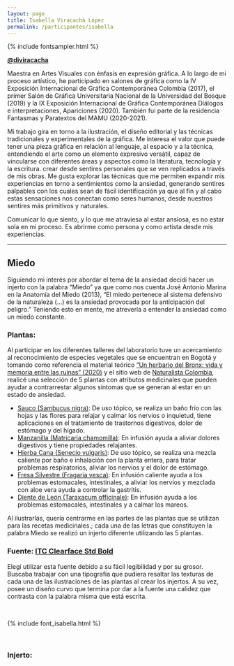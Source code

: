 ```yaml
---
layout: page
title: Isabella Viracachá López
permalink: /participantes/isabella
---
```

{% include fontsampler.html %}

**[@diviracacha](https://www.instagram.com/diviracacha/)**

Maestra en Artes Visuales con énfasis en expresión gráfica. A lo largo de mi proceso artístico, he participado en salones de gráfica como la IV Exposición Internacional de Gráfica Contemporánea Colombia (2017), el primer Salón de Gráfica Universitaria Nacional de la Universidad del Bosque (2019) y la IX Exposición Internacional de Gráfica Contemporánea Diálogos e interpretaciones, Apariciones (2020). También fui parte de la residencia Fantasmas y Paratextos del MAMU (2020-2021). 

Mi trabajo  gira en torno a la ilustración, el diseño editorial y  las técnicas tradicionales y experimentales de la gráfica.  Me interesa  el valor que puede tener una pieza gráfica en relación al lenguaje, al espacio y a la técnica, entendiendo el arte como un elemento expresivo versátil, capaz de vincularse con diferentes áreas y aspectos como la literatura, tecnología y la escritura. crear desde sentires personales que se ven replicados a través de mis obras. Me gusta explorar las técnicas que me permiten expandir mis experiencias en torno a sentimientos como la ansiedad, generando sentires palpables con los cuales sean de fácil identificación ya que al fin y al cabo estas sensaciones nos conectan como seres humanos, desde nuestros sentires más primitivos y naturales.

Comunicar lo que siento, y lo que me atraviesa al estar ansiosa, es no estar sola en mi proceso. Es abrirme como persona y como artista desde mis experiencias.

---

## Miedo

Siguiendo mi interés por abordar el tema de la ansiedad decidí hacer un injerto con la palabra “Miedo” ya que como nos cuenta José Antonio Marina en la Anatomía del Miedo (2013), “El miedo pertenece al sistema defensivo de la naturaleza (...) es la ansiedad provocada por la anticipación del peligro.” Teniendo esto en mente, me atrevería a entender la ansiedad como un miedo constante.

### Plantas:
Al participar en los diferentes talleres del laboratorio tuve un acercamiento al reconocimiento de especies vegetales que se encuentran en Bogotá y tomando como referencia el material teórico [“Un herbario del Bronx: vida y memoria entre las ruinas” (2020)](https://issuu.com/patrimoniobogota/docs/agenda_bronx_web_) y el sitio web de [Naturalista Colombia](https://colombia.inaturalist.org/), realicé una selección de 5 plantas con atributos medicinales que pueden ayudar a contrarrestar algunos síntomas que se generan al estar en un estado de ansiedad.

  - [Sauco (Sambucus nigra)](https://colombia.inaturalist.org/taxa/765394-Sambucus-nigra): De uso tópico, se realiza un baño frío con las hojas y las flores para relajar y calmar los nervios o inquietud, tiene aplicaciones en el tratamiento de trastornos digestivos, dolor de estómago y del hígado.
  - [Manzanilla (Matricaria chamomilla)](https://colombia.inaturalist.org/taxa/77965-Matricaria-chamomilla): En infusión ayuda a aliviar dolores digestivos y tiene propiedades relajantes.
  - [Hierba Cana (Senecio vulgaris)](https://colombia.inaturalist.org/taxa/53211-Senecio-vulgaris): De uso tópico, se realiza una mezcla caliente por baño e inhalación con la planta entera, para tratar problemas respiratorios, aliviar los nervios y el dolor de estómago.
  - [Fresa Silvestre (Fragaria vesca)](https://colombia.inaturalist.org/taxa/50298-Fragaria-vesca): En infusión caliente ayuda a los problemas estomacales, intestinales, a aliviar los nervios y mezclada con aloe vera ayuda a controlar la gastritis.
  - [Diente de León (Taraxacum officinale)](https://colombia.inaturalist.org/taxa/47602-Taraxacum-officinale): En infusión ayuda a los problemas estomacales, intestinales y a calmar los mareos.
  
Al ilustrarlas, quería centrarme en las partes de las plantas que se utilizan para las recetas medicinales.; cada una de las letras que constituyen la palabra Miedo se realizó un injerto diferente utilizando las 5 plantas.

### Fuente: [ITC Clearface Std Bold](https://www.myfonts.com/pack/421320)
Elegí utilizar esta fuente debido a su fácil legibilidad y por su grosor. Buscaba trabajar con una tipografía que pudiera resaltar las texturas de cada una de las ilustraciones de las plantas al crear los injertos. A su vez, posee un diseño curvo que  termina por dar a la fuente una calidez  que contrasta con la palabra misma que está escrita.

&nbsp;

<div id="font_sampler"></div>

{% include font_isabella.html %}

&nbsp;

### Injerto: